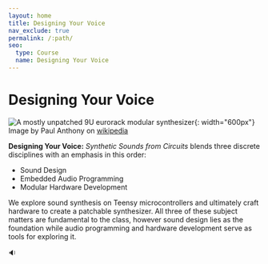 ```yaml
---
layout: home
title: Designing Your Voice
nav_exclude: true
permalink: /:path/
seo:
  type: Course
  name: Designing Your Voice
---
```


# Designing Your Voice

![A mostly unpatched 9U eurorack modular synthesizer](https://upload.wikimedia.org/wikipedia/commons/e/e2/Eurorack_Modular_Synthesizer.jpg){: width="600px"}  
Image by Paul Anthony on [wikipedia](https://en.wikipedia.org/wiki/Eurorack#/media/File:Eurorack_Modular_Synthesizer.jpg_)

**Designing Your Voice:** _Synthetic Sounds from Circuits_ blends three discrete disciplines with an emphasis in this order:

- Sound Design
- Embedded Audio Programming
- Modular Hardware Development

We explore sound synthesis on Teensy microcontrollers and ultimately craft hardware to create a patchable synthesizer. All three of these subject matters are fundamental to the class, however sound design lies as the foundation while audio programming and hardware development serve as tools for exploring it.

🔉

